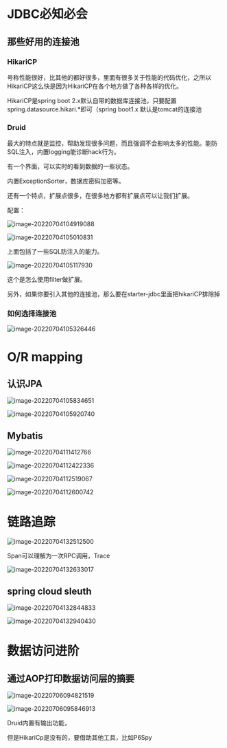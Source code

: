 # JDBC必知必会

## 那些好用的连接池

### HikariCP

号称性能很好，比其他的都好很多，里面有很多关于性能的代码优化，之所以HikariCP这么快是因为HikariCP在各个地方做了各种各样的优化。

HikariCP是spring boot 2.x默认自带的数据库连接池，只要配置spring.datasource.hikari.*即可（spring boot1.x 默认是tomcat的连接池



### Druid

最大的特点就是监控，帮助发现很多问题，而且强调不会影响太多的性能。能防SQL注入，内置logging能诊断hack行为。

有一个界面，可以实时的看到数据的一些状态。



内置ExceptionSorter，数据库密码加密等。

还有一个特点，扩展点很多，在很多地方都有扩展点可以让我们扩展。

配置：

![image-20220704104919088](spring全家桶-极客时间.assets/image-20220704104919088.png)

![image-20220704105010831](spring全家桶-极客时间.assets/image-20220704105010831.png)



上面包括了一些SQL防注入的能力。

![image-20220704105117930](spring全家桶-极客时间.assets/image-20220704105117930.png)

这个是怎么使用filter做扩展。



另外，如果你要引入其他的连接池，那么要在starter-jdbc里面把hikariCP排除掉



### 如何选择连接池

![image-20220704105326446](spring全家桶-极客时间.assets/image-20220704105326446.png)





# O/R mapping

## 认识JPA

![image-20220704105834651](spring全家桶-极客时间.assets/image-20220704105834651.png)



![image-20220704105920740](spring全家桶-极客时间.assets/image-20220704105920740.png)



## Mybatis



![image-20220704111412766](spring全家桶-极客时间.assets/image-20220704111412766.png)

![image-20220704112422336](spring全家桶-极客时间.assets/image-20220704112422336.png)



![image-20220704112519067](spring全家桶-极客时间.assets/image-20220704112519067.png)



![image-20220704112600742](spring全家桶-极客时间.assets/image-20220704112600742.png)





# 链路追踪

![image-20220704132512500](spring全家桶-极客时间.assets/image-20220704132512500.png)

Span可以理解为一次RPC调用，Trace



![image-20220704132633017](spring全家桶-极客时间.assets/image-20220704132633017.png)





## spring cloud sleuth

![image-20220704132844833](spring全家桶-极客时间.assets/image-20220704132844833.png)

![image-20220704132940430](spring全家桶-极客时间.assets/image-20220704132940430.png)





# 数据访问进阶

## 通过AOP打印数据访问层的摘要



![image-20220706094821519](spring全家桶-极客时间.assets/image-20220706094821519.png)



![image-20220706095846913](spring全家桶-极客时间.assets/image-20220706095846913.png)



Druid内置有输出功能，

但是HikariCp是没有的，要借助其他工具，比如P6Spy
